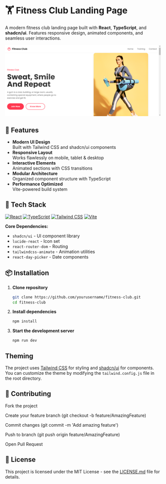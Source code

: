 # 🏋️ Fitness Club Landing Page

A modern fitness club landing page built with **React**, **TypeScript**, and **shadcn/ui**. Features responsive design, animated components, and seamless user interactions.

![Project Preview](/public/Fitness-Club-preview.png)

## 🚀 Features

- **Modern UI Design**  
  Built with Tailwind CSS and shadcn/ui components
- **Responsive Layout**  
  Works flawlessly on mobile, tablet & desktop
- **Interactive Elements**  
  Animated sections with CSS transitions
- **Modular Architecture**  
  Organized component structure with TypeScript
- **Performance Optimized**  
  Vite-powered build system

## 🔧 Tech Stack

[![React](https://img.shields.io/badge/React-20232A?style=flat&logo=react&logoColor=61DAFB)]()
[![TypeScript](https://img.shields.io/badge/TypeScript-3178C6?style=flat&logo=typescript&logoColor=white)]()
[![Tailwind CSS](https://img.shields.io/badge/Tailwind_CSS-38B2AC?style=flat&logo=tailwind-css&logoColor=white)]()
[![Vite](https://img.shields.io/badge/Vite-B73BFE?style=flat&logo=vite&logoColor=FFD62E)]()

**Core Dependencies:**

- `shadcn/ui` - UI component library
- `lucide-react` - Icon set
- `react-router-dom` - Routing
- `tailwindcss-animate` - Animation utilities
- `react-day-picker` - Date components

## 📦 Installation

1. **Clone repository**

   ```bash
   git clone https://github.com/yourusername/fitness-club.git
   cd fitness-club

2. **Install dependencies**

   ```bash
   npm install
   ```

3. **Start the development server**

   ```bash
   npm run dev
   ```

## Theming

  The project uses [Tailwind CSS](https://tailwindcss.com/) for styling and [shadcn/ui](https://ui.shadcn.com/) for components. You can customize the theme by modifying the `tailwind.config.js` file in the root directory.

## 🤝 Contributing

Fork the project

Create your feature branch (git checkout -b feature/AmazingFeature)

Commit changes (git commit -m 'Add amazing feature')

Push to branch (git push origin feature/AmazingFeature)

Open Pull Request

## 📝 License

This project is licensed under the MIT License - see the [LICENSE.md](LICENSE.md) file for details.
